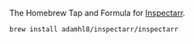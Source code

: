 The Homebrew Tap and Formula for [Inspectarr](https://github.com/adamhl8/inspectarr).

```sh
brew install adamhl8/inspectarr/inspectarr
```
